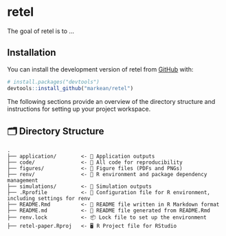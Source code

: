 
<!-- README.md is generated from README.Rmd. Please edit that file -->

# retel

<!-- badges: start -->
<!-- badges: end -->

The goal of retel is to …

## Installation

You can install the development version of retel from
[GitHub](https://github.com/) with:

``` r
# install.packages("devtools")
devtools::install_github("markean/retel")
```

The following sections provide an overview of the directory structure
and instructions for setting up your project workspace.

## 🗂️ Directory Structure

    .
    ├── application/        <- 📂 Application outputs
    ├── code/               <- 📂 All code for reproducibility
    ├── figures/            <- 📂 Figure files (PDFs and PNGs)
    ├── renv/               <- 📂 R environment and package dependency management
    ├── simulations/        <- 📂 Simulation outputs
    ├── .Rprofile           <- 🔧 Configuration file for R environment, including settings for renv
    ├── README.Rmd          <- 📝 README file written in R Markdown format
    ├── README.md           <- 📝 README file generated from README.Rmd
    ├── renv.lock           <- 📦 Lock file to set up the environment
    ├── retel-paper.Rproj   <- 🖥️ R Project file for RStudio 
